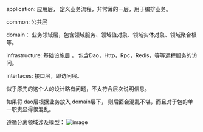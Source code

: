  

application: 应用层， 定义业务流程，非常薄的一层，用于编排业务。

common: 公共层

domain： 业务领域层，包含领域服务、领域值对象、领域实体对象、领域聚合根等。

infrastructure: 基础设施层 ， 包含Dao，Http，Rpc，Redis，等等远程服务的访问。

interfaces: 接口层，即访问层。


似乎原先的这个人的设计略有问题，不太符合层次说明信息。

如果将 dao层根据业务放入 domain层下， 则后面会混乱不堪，而且对于包的单一职责显得很混乱。

遵循分离领域涉及模型：
![image](https://i.loli.net/2021/07/28/ltKk4qpgyQscB2D.png)

